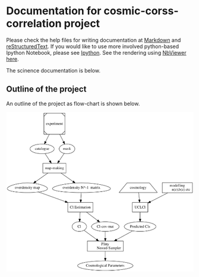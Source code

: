 # Documentation for  cosmic-corss-correlation project

Please check the help files for writing documentation at [Markdown](Markdown.md) and [reStructuredText](reStructuredText.rst). If you would like to use more involved python-based Ipython Notebook, please see [Ipython](IpythonNotebook.ipynb). See the rendering using [NbViewer](http://nbviewer.ipython.org/) [here](http://nbviewer.ipython.org/github/tbs1980/CosmicCrossCorrelation/blob/sree_testing_layout/doc/IpythonNotebook.ipynb).

The scinence documentation is below.

## Outline of the project 

An outline of the project as flow-chart is shown below.

![Flow-chart](./project_flow_chart/flow_chart.png)

